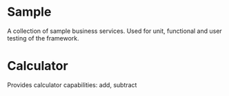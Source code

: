 Sample
=====
A collection of sample business services. Used for unit, functional and user testing of the framework.

Calculator
====
Provides calculator capabilities: add, subtract


